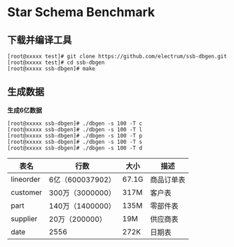 # Star Schema Benchmark

## 下载并编译工具

```shell
[root@xxxxx test]# git clone https://github.com/electrum/ssb-dbgen.git
[root@xxxxx test]# cd ssb-dbgen
[root@xxxxx ssb-dbgen]# make
```

## 生成数据

**生成6亿数据**

```shell
[root@xxxxx ssb-dbgen]# ./dbgen -s 100 -T c
[root@xxxxx ssb-dbgen]# ./dbgen -s 100 -T l
[root@xxxxx ssb-dbgen]# ./dbgen -s 100 -T p
[root@xxxxx ssb-dbgen]# ./dbgen -s 100 -T s
[root@xxxxx ssb-dbgen]# ./dbgen -s 100 -T d
```

| 表名      | 行数             | 大小  | 描述       |
| --------- | ---------------- | ----- | ---------- |
| lineorder | 6亿（600037902） | 67.1G | 商品订单表 |
| customer  | 300万（3000000） | 317M  | 客户表     |
| part      | 140万（1400000） | 135M  | 零部件表   |
| supplier  | 20万（200000）   | 19M   | 供应商表   |
| date      | 2556             | 272K  | 日期表     |

